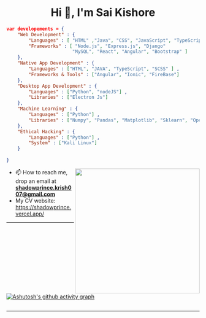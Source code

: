 <h1 align="center">Hi 👋, I'm Sai Kishore</h1>


```json
var developements = {
    "Web Development" : {
        "Languages" : [ "HTML" ,"Java", "CSS", "JavaScript", "TypeScript" ] ,
        "Frameworks" : [ "Node.js", "Express.js", "Django"
                        "MySQL", "React", "Angular", "Bootstrap" ]
    },
    "Native App Development" : {
        "Languages" : ["HTML", "JAVA", "TypeScript", "SCSS" ] ,
        "Frameworks & Tools" : ["Angular", "Ionic", "FireBase"]
    },
    "Desktop App Development" : {
        "Languages" : ["Python", "nodeJS"] ,
        "Libraries" : ["Electron Js"]
    },
    "Machine Learning" : {
        "Languages" : ["Python"] ,
        "Libraries" : ["Numpy", "Pandas", "Matplotlib", "Sklearn", "OpenCV" ]
    },
    "Ethical Hacking" : {
        "Languages" : ["Python"] ,
        "System" : ["Kali Linux"]
    }
 
}
```
<div align=right>
    <a href="https://github.com/anuraghazra/github-readme-stats">
      <img width=325 align="right" src="https://github-readme-stats.vercel.app/api/top-langs/?username=shadow-prince&langs_count=20&theme=default&layout=compact" />
    </a>
</div>

- 📫 How to reach me, drop an email at **shadowprince.krish007@gmail.com**
- My CV website: https://shadowprince.vercel.app/
----
## 
[![Ashutosh's github activity graph](https://activity-graph.herokuapp.com/graph?username=shadow-prince&bg_color=ffffff&color=000000&line=b607aa&point=000000&area=true&hide_border=true)](https://github.com/ashutosh00710/github-readme-activity-graph)
##
---
